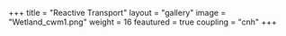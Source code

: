 +++
title = "Reactive Transport"
layout = "gallery"
image = "Wetland_cwm1.png"
weight = 16
feautured = true
coupling = "cnh"
+++
